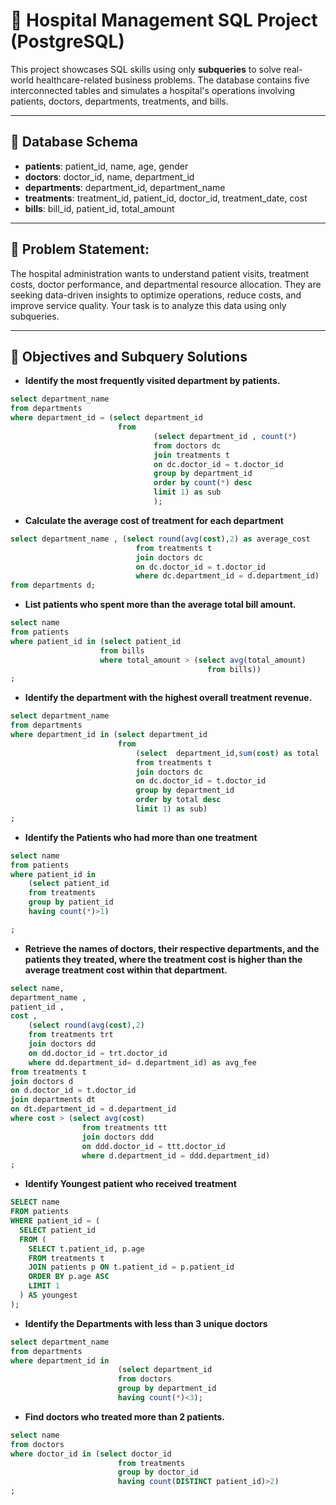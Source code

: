 # 🏥 Hospital Management SQL Project (PostgreSQL)

This project showcases SQL skills using only **subqueries** to solve real-world healthcare-related business problems. The database contains five interconnected tables and simulates a hospital's operations involving patients, doctors, departments, treatments, and bills.

---

## 🧾 Database Schema

- **patients**: patient_id, name, age, gender  
- **doctors**: doctor_id, name, department_id  
- **departments**: department_id, department_name  
- **treatments**: treatment_id, patient_id, doctor_id, treatment_date, cost  
- **bills**: bill_id, patient_id, total_amount  

---

## 📌 Problem Statement:

The hospital administration wants to understand patient visits, treatment costs, doctor performance, and departmental resource allocation. They are seeking data-driven insights to optimize operations, reduce costs, and improve service quality. Your task is to analyze this data using only subqueries.

---

## 🎯 Objectives and Subquery Solutions

- **Identify the most frequently visited department by patients.**
``` sql 
select department_name 
from departments
where department_id = (select department_id 
						from 
								(select department_id , count(*)
								from doctors dc
								join treatments t
								on dc.doctor_id = t.doctor_id
								group by department_id
								order by count(*) desc
								limit 1) as sub
								);
```
- **Calculate the average cost of treatment for each department**
```sql
select department_name , (select round(avg(cost),2) as average_cost 
							from treatments t
							join doctors dc
							on dc.doctor_id = t.doctor_id
							where dc.department_id = d.department_id)
from departments d;
```

- **List patients who spent more than the average total bill amount.**
```sql
select name 
from patients
where patient_id in (select patient_id
					from bills
					where total_amount > (select avg(total_amount)
											from bills))
;
```
- **Identify the department with the highest overall treatment revenue.**
```sql
select department_name 
from departments
where department_id in (select department_id 
						from  
							(select  department_id,sum(cost) as total 
							from treatments t
							join doctors dc
							on dc.doctor_id = t.doctor_id
							group by department_id
							order by total desc
							limit 1) as sub)
;
```
- **Identify the Patients who had more than one treatment**
```sql
select name 
from patients
where patient_id in 
    (select patient_id
    from treatments
    group by patient_id
    having count(*)>1)

;
```
- **Retrieve the names of doctors, their respective departments, and the patients they treated, where the treatment cost is higher than the average treatment cost within that department.**
```sql
select name,
department_name ,
patient_id ,
cost ,
    (select round(avg(cost),2)
    from treatments trt
    join doctors dd
    on dd.doctor_id = trt.doctor_id
    where dd.department_id= d.department_id) as avg_fee
from treatments t
join doctors d
on d.doctor_id = t.doctor_id
join departments dt
on dt.department_id = d.department_id
where cost > (select avg(cost)
				from treatments ttt
				join doctors ddd
				on ddd.doctor_id = ttt.doctor_id
				where d.department_id = ddd.department_id)
;
```
- **Identify Youngest patient who received treatment**
```sql
SELECT name
FROM patients
WHERE patient_id = (
  SELECT patient_id
  FROM (
    SELECT t.patient_id, p.age
    FROM treatments t
    JOIN patients p ON t.patient_id = p.patient_id
    ORDER BY p.age ASC
    LIMIT 1
  ) AS youngest
);
```
- **Identify the Departments with less than 3 unique doctors**
```sql
select department_name 
from departments
where department_id in 
						(select department_id 
						from doctors
						group by department_id
						having count(*)<3);
```
- **Find doctors who treated more than 2 patients.**
```sql
select name
from doctors
where doctor_id in (select doctor_id 
						from treatments
						group by doctor_id
						having count(DISTINCT patient_id)>2)
;
```
